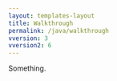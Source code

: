 ```yaml
---
layout: templates-layout
title: Walkthrough
permalink: /java/walkthrough
vversion: 3
vversion2: 6
---
```


Something.
